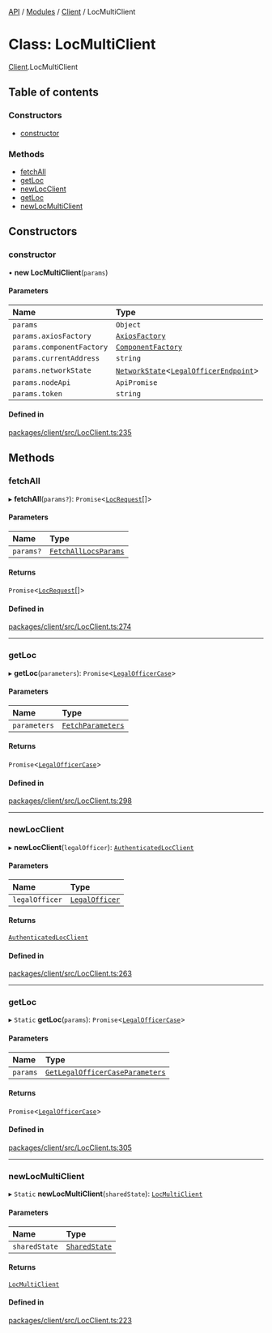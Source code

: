 [API](../API.md) / [Modules](../modules.md) / [Client](../modules/Client.md) / LocMultiClient

# Class: LocMultiClient

[Client](../modules/Client.md).LocMultiClient

## Table of contents

### Constructors

- [constructor](Client.LocMultiClient.md#constructor)

### Methods

- [fetchAll](Client.LocMultiClient.md#fetchall)
- [getLoc](Client.LocMultiClient.md#getloc)
- [newLocClient](Client.LocMultiClient.md#newlocclient)
- [getLoc](Client.LocMultiClient.md#getloc-1)
- [newLocMultiClient](Client.LocMultiClient.md#newlocmulticlient)

## Constructors

### constructor

• **new LocMultiClient**(`params`)

#### Parameters

| Name | Type |
| :------ | :------ |
| `params` | `Object` |
| `params.axiosFactory` | [`AxiosFactory`](Client.AxiosFactory.md) |
| `params.componentFactory` | [`ComponentFactory`](../interfaces/Client.ComponentFactory.md) |
| `params.currentAddress` | `string` |
| `params.networkState` | [`NetworkState`](Client.NetworkState.md)<[`LegalOfficerEndpoint`](../interfaces/Client.LegalOfficerEndpoint.md)\> |
| `params.nodeApi` | `ApiPromise` |
| `params.token` | `string` |

#### Defined in

[packages/client/src/LocClient.ts:235](https://github.com/logion-network/logion-api/blob/main/packages/client/src/LocClient.ts#L235)

## Methods

### fetchAll

▸ **fetchAll**(`params?`): `Promise`<[`LocRequest`](../interfaces/Client.LocRequest.md)[]\>

#### Parameters

| Name | Type |
| :------ | :------ |
| `params?` | [`FetchAllLocsParams`](../interfaces/Client.FetchAllLocsParams.md) |

#### Returns

`Promise`<[`LocRequest`](../interfaces/Client.LocRequest.md)[]\>

#### Defined in

[packages/client/src/LocClient.ts:274](https://github.com/logion-network/logion-api/blob/main/packages/client/src/LocClient.ts#L274)

___

### getLoc

▸ **getLoc**(`parameters`): `Promise`<[`LegalOfficerCase`](../interfaces/Node_API.LegalOfficerCase.md)\>

#### Parameters

| Name | Type |
| :------ | :------ |
| `parameters` | [`FetchParameters`](../interfaces/Client.FetchParameters.md) |

#### Returns

`Promise`<[`LegalOfficerCase`](../interfaces/Node_API.LegalOfficerCase.md)\>

#### Defined in

[packages/client/src/LocClient.ts:298](https://github.com/logion-network/logion-api/blob/main/packages/client/src/LocClient.ts#L298)

___

### newLocClient

▸ **newLocClient**(`legalOfficer`): [`AuthenticatedLocClient`](Client.AuthenticatedLocClient.md)

#### Parameters

| Name | Type |
| :------ | :------ |
| `legalOfficer` | [`LegalOfficer`](../interfaces/Client.LegalOfficer.md) |

#### Returns

[`AuthenticatedLocClient`](Client.AuthenticatedLocClient.md)

#### Defined in

[packages/client/src/LocClient.ts:263](https://github.com/logion-network/logion-api/blob/main/packages/client/src/LocClient.ts#L263)

___

### getLoc

▸ `Static` **getLoc**(`params`): `Promise`<[`LegalOfficerCase`](../interfaces/Node_API.LegalOfficerCase.md)\>

#### Parameters

| Name | Type |
| :------ | :------ |
| `params` | [`GetLegalOfficerCaseParameters`](../interfaces/Node_API.GetLegalOfficerCaseParameters.md) |

#### Returns

`Promise`<[`LegalOfficerCase`](../interfaces/Node_API.LegalOfficerCase.md)\>

#### Defined in

[packages/client/src/LocClient.ts:305](https://github.com/logion-network/logion-api/blob/main/packages/client/src/LocClient.ts#L305)

___

### newLocMultiClient

▸ `Static` **newLocMultiClient**(`sharedState`): [`LocMultiClient`](Client.LocMultiClient.md)

#### Parameters

| Name | Type |
| :------ | :------ |
| `sharedState` | [`SharedState`](../interfaces/Client.SharedState.md) |

#### Returns

[`LocMultiClient`](Client.LocMultiClient.md)

#### Defined in

[packages/client/src/LocClient.ts:223](https://github.com/logion-network/logion-api/blob/main/packages/client/src/LocClient.ts#L223)
